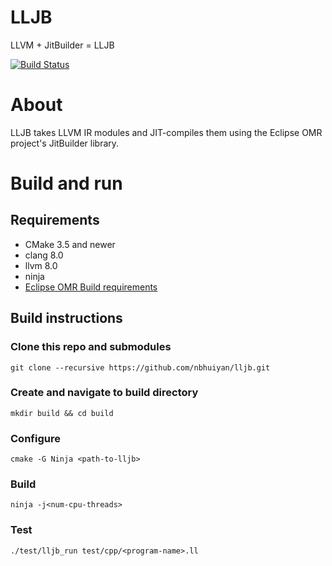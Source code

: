 # LLJB

LLVM + JitBuilder = LLJB

[![Build Status](https://travis-ci.org/nbhuiyan/lljb.svg?branch=master)](https://travis-ci.org/nbhuiyan/lljb)

# About

LLJB takes LLVM IR modules and JIT-compiles them using the
Eclipse OMR project's JitBuilder library.

# Build and run

## Requirements

* CMake 3.5 and newer
* clang 8.0
* llvm 8.0
* ninja
* [Eclipse OMR Build requirements](https://github.com/eclipse/omr/blob/master/doc/BuildingWithCMake.md#requirements)

## Build instructions

### Clone this repo and submodules

```
git clone --recursive https://github.com/nbhuiyan/lljb.git
```

### Create and navigate to build directory

```
mkdir build && cd build
```

### Configure

```
cmake -G Ninja <path-to-lljb>
```

### Build

```
ninja -j<num-cpu-threads>
```

### Test

```
./test/lljb_run test/cpp/<program-name>.ll
```

